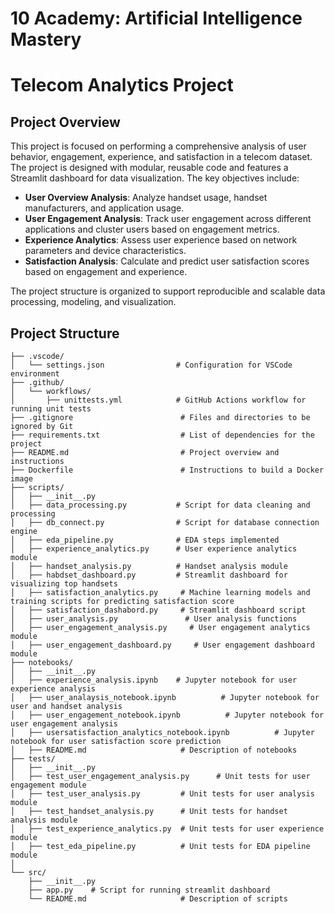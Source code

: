 # 10 Academy: Artificial Intelligence Mastery


# Telecom Analytics Project

## Project Overview

This project is focused on performing a comprehensive analysis of user behavior, engagement, experience, and satisfaction in a telecom dataset. The project is designed with modular, reusable code and features a Streamlit dashboard for data visualization. The key objectives include:

- **User Overview Analysis**: Analyze handset usage, handset manufacturers, and application usage.
- **User Engagement Analysis**: Track user engagement across different applications and cluster users based on engagement metrics.
- **Experience Analytics**: Assess user experience based on network parameters and device characteristics.
- **Satisfaction Analysis**: Calculate and predict user satisfaction scores based on engagement and experience.

The project structure is organized to support reproducible and scalable data processing, modeling, and visualization.

## Project Structure

```plaintext
├── .vscode/
│   └── settings.json                # Configuration for VSCode environment
├── .github/
│   └── workflows/
│       ├── unittests.yml            # GitHub Actions workflow for running unit tests
├── .gitignore                        # Files and directories to be ignored by Git
├── requirements.txt                  # List of dependencies for the project
├── README.md                         # Project overview and instructions
├── Dockerfile                        # Instructions to build a Docker image
├── scripts/
│   ├── __init__.py
│   ├── data_processing.py           # Script for data cleaning and processing
│   ├── db_connect.py                # Script for database connection engine
│   ├── eda_pipeline.py              # EDA steps implemented 
│   ├── experience_analytics.py      # User experience analytics module
│   ├── handset_analysis.py          # Handset analysis module
│   ├── habdset_dashboard.py         # Streamlit dashboard for visualizing top handsets
│   ├── satisfaction_analytics.py     # Machine learning models and training scripts for predicting satisfaction score
│   ├── satisfaction_dashabord.py     # Streamlit dashboard script
│   ├── user_analysis.py               # User analysis functions
│   ├── user_engagement_analysis.py     # User engagement analytics module
│   ├── user_engagement_dashboard.py     # User engagement dashboard module
├── notebooks/
│   ├── __init__.py
│   ├── experience_analysis.ipynb    # Jupyter notebook for user experience analysis
│   ├── user_analaysis_notebook.ipynb          # Jupyter notebook for user and handset analysis
│   ├── user_engagement_notebook.ipynb          # Jupyter notebook for user engagement analysis
│   ├── usersatisfaction_analytics_notebook.ipynb          # Jupyter notebook for user satisfaction score prediction
│   ├── README.md                     # Description of notebooks
├── tests/
│   ├── __init__.py
│   ├── test_user_engagement_analysis.py      # Unit tests for user engagement module
│   ├── test_user_analysis.py         # Unit tests for user analysis module
│   ├── test_handset_analysis.py      # Unit tests for handset analysis module
│   ├── test_experience_analytics.py  # Unit tests for user experience module
│   ├── test_eda_pipeline.py          # Unit tests for EDA pipeline module
│   
└── src/
    ├── __init__.py
    ├── app.py    # Script for running streamlit dashboard
    └── README.md                     # Description of scripts
